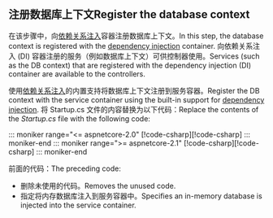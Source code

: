 ## <a name="register-the-database-context"></a><span data-ttu-id="0e064-101">注册数据库上下文</span><span class="sxs-lookup"><span data-stu-id="0e064-101">Register the database context</span></span>

<span data-ttu-id="0e064-102">在该步骤中，向[依赖关系注入](xref:fundamentals/dependency-injection)容器注册数据库上下文。</span><span class="sxs-lookup"><span data-stu-id="0e064-102">In this step, the database context is registered with the [dependency injection](xref:fundamentals/dependency-injection) container.</span></span> <span data-ttu-id="0e064-103">向依赖关系注入 (DI) 容器注册的服务（例如数据库上下文）可供控制器使用。</span><span class="sxs-lookup"><span data-stu-id="0e064-103">Services (such as the DB context) that are registered with the dependency injection (DI) container are available to the controllers.</span></span>

<span data-ttu-id="0e064-104">使用[依赖关系注入](xref:fundamentals/dependency-injection)的内置支持将数据库上下文注册到服务容器。</span><span class="sxs-lookup"><span data-stu-id="0e064-104">Register the DB context with the service container using the built-in support for [dependency injection](xref:fundamentals/dependency-injection).</span></span> <span data-ttu-id="0e064-105">将 Startup.cs 文件的内容替换为以下代码：</span><span class="sxs-lookup"><span data-stu-id="0e064-105">Replace the contents of the *Startup.cs* file with the following code:</span></span>

::: moniker range="<= aspnetcore-2.0"
<span data-ttu-id="0e064-106">[!code-csharp[](../../tutorials/first-web-api/samples/2.0/TodoApi/Startup.cs?highlight=2,4,12-13)]</span><span class="sxs-lookup"><span data-stu-id="0e064-106">[!code-csharp[](../../tutorials/first-web-api/samples/2.0/TodoApi/Startup.cs?highlight=2,4,12-13)]</span></span>
::: moniker-end
::: moniker range=">= aspnetcore-2.1"
<span data-ttu-id="0e064-107">[!code-csharp[](../../tutorials/first-web-api/samples/2.1/TodoApi/Startup.cs?highlight=3,5,13-14)]</span><span class="sxs-lookup"><span data-stu-id="0e064-107">[!code-csharp[](../../tutorials/first-web-api/samples/2.1/TodoApi/Startup.cs?highlight=3,5,13-14)]</span></span>
::: moniker-end

<span data-ttu-id="0e064-108">前面的代码：</span><span class="sxs-lookup"><span data-stu-id="0e064-108">The preceding code:</span></span>

* <span data-ttu-id="0e064-109">删除未使用的代码。</span><span class="sxs-lookup"><span data-stu-id="0e064-109">Removes the unused code.</span></span>
* <span data-ttu-id="0e064-110">指定将内存数据库注入到服务容器中。</span><span class="sxs-lookup"><span data-stu-id="0e064-110">Specifies an in-memory database is injected into the service container.</span></span>